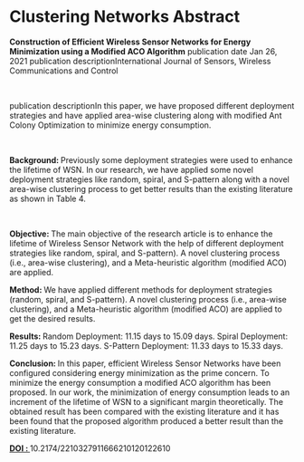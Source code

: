# Clustering Networks Abstract

<strong>Construction of Efficient Wireless Sensor Networks for Energy Minimization using a Modified ACO Algorithm</strong>
publication date Jan 26, 2021  publication descriptionInternational Journal of Sensors, Wireless Communications and Control

</br>

publication descriptionIn this paper, we have proposed different deployment strategies and have applied area-wise clustering along with modified Ant Colony Optimization to minimize energy consumption.

</br>

<strong>Background: </strong>Previously some deployment strategies were used to enhance the lifetime of WSN. In our research, we have applied some novel deployment strategies like random, spiral, and S-pattern along with a novel area-wise clustering process to get better results than the existing literature as shown in Table 4.

</br>

<strong>Objective: </strong>The main objective of the research article is to enhance the lifetime of Wireless Sensor Network with the help of different deployment strategies like random, spiral, and S-pattern). A novel clustering process (i.e., area-wise clustering), and a Meta-heuristic algorithm (modified ACO) are applied.

<strong>Method: </strong>We have applied different methods for deployment strategies (random, spiral, and S-pattern). A novel clustering process (i.e., area-wise clustering), and a Meta-heuristic algorithm (modified ACO) are applied to get the desired results.

<strong>Results: </strong>Random Deployment: 11.15 days to 15.09 days. Spiral Deployment: 11.25 days to 15.23 days. S-Pattern Deployment: 11.33 days to 15.33 days.

<strong>Conclusion: </strong>In this paper, efficient Wireless Sensor Networks have been configured considering energy minimization as the prime concern. To minimize the energy consumption a modified ACO algorithm has been proposed. In our work, the minimization of energy consumption leads to an increment of the lifetime of WSN to a significant margin theoretically. The obtained result has been compared with the existing literature and it has been found that the proposed algorithm produced a better result than the existing literature.

<strong>  <a href="https://www.eurekaselect.com/article/113474">DOI : </a></strong> 10.2174/2210327911666210120122610
